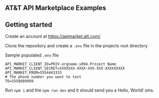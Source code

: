AT&T API Marketplace Examples
---

## Getting started

Create an account at https://apimarket.att.com/

 
Clone the repository and create a `.env` file in the projects root directory 

Sample populated `.env` file
```dotenv
API_MARKET_CLIENT_ID=PRIV-orgname.v094.Project Name
API_MARKET_CLIENT_SECRET=XXXXXXX-XXXX-XXX-XXX-XXXXXXXXX
API_MARKET_FROM=5554443333
# The phone number you want to text
TO=5558889999
``` 

Run `npm i` and the `npm run dev` and it should send you a Hello, World! sms. 








